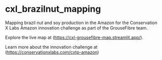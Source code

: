 # cxl_brazilnut_mapping
Mapping brazil nut and soy production in the Amazon for the Conservation X Labs Amazon innovation challenge as part of the GrouseFibre team.

Explore the live map at (https://cxl-grousefibre-map.streamlit.app/).

Learn more about the innovation challenge at (https://conservationxlabs.com/cxtp-amazon)
